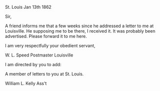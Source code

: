 St. Louis Jan 13th 1862

Sir,

A friend informs me that a few weeks since he addressed a letter to me at Louisville. He supposing me to be there, I received it. It was probably been advertised. Please forward it to me here.

I am very respectfully your obedient servant,

W. L. Speed
Postmaster
Louisville

I am directed by you to add:

A member of letters to you at St. Louis.

William L. Kelly
Ass't